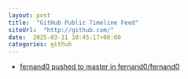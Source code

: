 ```yaml
---
layout: post
title:  "GitHub Public Timeline Feed"
siteUrl:  "http://github.com/"
date:  2025-03-11 10:45:17+00:00
categories: github
---
```

*  [fernand0 pushed to master in fernand0/fernand0](https://github.com/fernand0/fernand0/compare/fb8041df2d...29acd7e02a)
